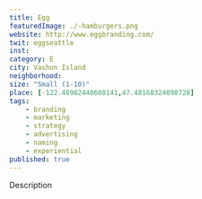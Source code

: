```yaml
---
title: Egg
featuredImage: ./-hamburgers.png
website: http://www.eggbranding.com/
twit: eggseattle
inst: 
category: E
city: Vashon Island
neighborhood:
size: "Small (1-10)"
place: [-122.46982440608141,47.48168324098728]
tags:
    - branding
    - marketing
    - strategy
    - advertising
    - naming
    - experiential
published: true
---
```


Description
